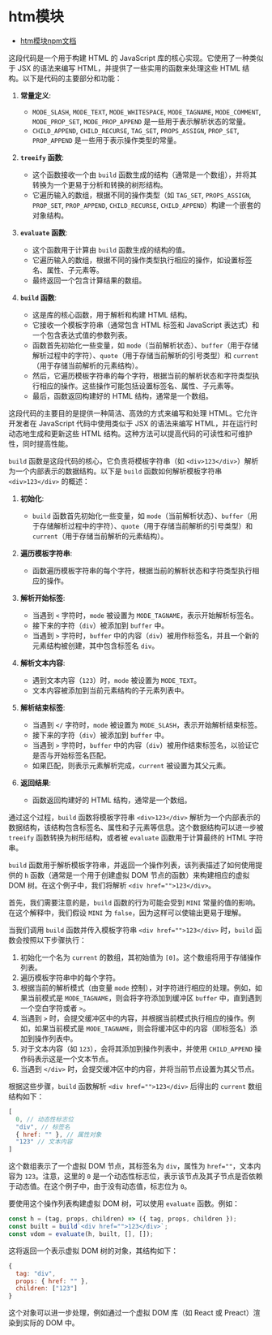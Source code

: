 # htm模块

- [htm模块npm文档](https://www.npmjs.com/package/htm)

这段代码是一个用于构建 HTML 的 JavaScript 库的核心实现。它使用了一种类似于 JSX 的语法来编写 HTML，并提供了一些实用的函数来处理这些 HTML 结构。以下是代码的主要部分和功能：

1. **常量定义**:
   - `MODE_SLASH`, `MODE_TEXT`, `MODE_WHITESPACE`, `MODE_TAGNAME`, `MODE_COMMENT`, `MODE_PROP_SET`, `MODE_PROP_APPEND` 是一些用于表示解析状态的常量。
   - `CHILD_APPEND`, `CHILD_RECURSE`, `TAG_SET`, `PROPS_ASSIGN`, `PROP_SET`, `PROP_APPEND` 是一些用于表示操作类型的常量。

2. **`treeify` 函数**:
   - 这个函数接收一个由 `build` 函数生成的结构（通常是一个数组），并将其转换为一个更易于分析和转换的树形结构。
   - 它遍历输入的数组，根据不同的操作类型（如 `TAG_SET`, `PROPS_ASSIGN`, `PROP_SET`, `PROP_APPEND`, `CHILD_RECURSE`, `CHILD_APPEND`）构建一个嵌套的对象结构。

3. **`evaluate` 函数**:
   - 这个函数用于计算由 `build` 函数生成的结构的值。
   - 它遍历输入的数组，根据不同的操作类型执行相应的操作，如设置标签名、属性、子元素等。
   - 最终返回一个包含计算结果的数组。

4. **`build` 函数**:
   - 这是库的核心函数，用于解析和构建 HTML 结构。
   - 它接收一个模板字符串（通常包含 HTML 标签和 JavaScript 表达式）和一个包含表达式值的参数列表。
   - 函数首先初始化一些变量，如 `mode`（当前解析状态）、`buffer`（用于存储解析过程中的字符）、`quote`（用于存储当前解析的引号类型）和 `current`（用于存储当前解析的元素结构）。
   - 然后，它遍历模板字符串的每个字符，根据当前的解析状态和字符类型执行相应的操作。这些操作可能包括设置标签名、属性、子元素等。
   - 最后，函数返回构建好的 HTML 结构，通常是一个数组。

这段代码的主要目的是提供一种简洁、高效的方式来编写和处理 HTML。它允许开发者在 JavaScript 代码中使用类似于 JSX 的语法来编写 HTML，并在运行时动态地生成和更新这些 HTML 结构。这种方法可以提高代码的可读性和可维护性，同时提高性能。

`build` 函数是这段代码的核心，它负责将模板字符串（如 `<div>123</div>`）解析为一个内部表示的数据结构。以下是 `build` 函数如何解析模板字符串 `<div>123</div>` 的概述：

1. **初始化**:
   - `build` 函数首先初始化一些变量，如 `mode`（当前解析状态）、`buffer`（用于存储解析过程中的字符）、`quote`（用于存储当前解析的引号类型）和 `current`（用于存储当前解析的元素结构）。

2. **遍历模板字符串**:
   - 函数遍历模板字符串的每个字符，根据当前的解析状态和字符类型执行相应的操作。

3. **解析开始标签**:
   - 当遇到 `<` 字符时，`mode` 被设置为 `MODE_TAGNAME`，表示开始解析标签名。
   - 接下来的字符（`div`）被添加到 `buffer` 中。
   - 当遇到 `>` 字符时，`buffer` 中的内容（`div`）被用作标签名，并且一个新的元素结构被创建，其中包含标签名 `div`。

4. **解析文本内容**:
   - 遇到文本内容（`123`）时，`mode` 被设置为 `MODE_TEXT`。
   - 文本内容被添加到当前元素结构的子元素列表中。

5. **解析结束标签**:
   - 当遇到 `</` 字符时，`mode` 被设置为 `MODE_SLASH`，表示开始解析结束标签。
   - 接下来的字符（`div`）被添加到 `buffer` 中。
   - 当遇到 `>` 字符时，`buffer` 中的内容（`div`）被用作结束标签名，以验证它是否与开始标签名匹配。
   - 如果匹配，则表示元素解析完成，`current` 被设置为其父元素。

6. **返回结果**:
   - 函数返回构建好的 HTML 结构，通常是一个数组。

通过这个过程，`build` 函数将模板字符串 `<div>123</div>` 解析为一个内部表示的数据结构，该结构包含标签名、属性和子元素等信息。这个数据结构可以进一步被 `treeify` 函数转换为树形结构，或者被 `evaluate` 函数用于计算最终的 HTML 字符串。



`build` 函数用于解析模板字符串，并返回一个操作列表，该列表描述了如何使用提供的 `h` 函数（通常是一个用于创建虚拟 DOM 节点的函数）来构建相应的虚拟 DOM 树。在这个例子中，我们将解析 `<div href="">123</div>`。

首先，我们需要注意的是，`build` 函数的行为可能会受到 `MINI` 常量的值的影响。在这个解释中，我们假设 `MINI` 为 `false`，因为这样可以使输出更易于理解。

当我们调用 `build` 函数并传入模板字符串 `<div href="">123</div>` 时，`build` 函数会按照以下步骤执行：

1. 初始化一个名为 `current` 的数组，其初始值为 `[0]`。这个数组将用于存储操作列表。
2. 遍历模板字符串中的每个字符。
3. 根据当前的解析模式（由变量 `mode` 控制），对字符进行相应的处理。例如，如果当前模式是 `MODE_TAGNAME`，则会将字符添加到缓冲区 `buffer` 中，直到遇到一个空白字符或者 `>`。
4. 当遇到 `>` 时，会提交缓冲区中的内容，并根据当前模式执行相应的操作。例如，如果当前模式是 `MODE_TAGNAME`，则会将缓冲区中的内容（即标签名）添加到操作列表中。
5. 对于文本内容（如 `123`），会将其添加到操作列表中，并使用 `CHILD_APPEND` 操作码表示这是一个文本节点。
6. 当遇到 `</div>` 时，会提交缓冲区中的内容，并将当前节点设置为其父节点。

根据这些步骤，`build` 函数解析 `<div href="">123</div>` 后得出的 `current` 数组结构如下：

```javascript
[
  0, // 动态性标志位
  "div", // 标签名
  { href: "" }, // 属性对象
  "123" // 文本内容
]
```

这个数组表示了一个虚拟 DOM 节点，其标签名为 `div`，属性为 `href=""`，文本内容为 `123`。注意，这里的 `0` 是一个动态性标志位，表示该节点及其子节点是否依赖于动态值。在这个例子中，由于没有动态值，标志位为 `0`。

要使用这个操作列表构建虚拟 DOM 树，可以使用 `evaluate` 函数。例如：

```javascript
const h = (tag, props, children) => ({ tag, props, children });
const built = build`<div href="">123</div>`;
const vdom = evaluate(h, built, [], []);
```

这将返回一个表示虚拟 DOM 树的对象，其结构如下：

```javascript
{
  tag: "div",
  props: { href: "" },
  children: ["123"]
}
```

这个对象可以进一步处理，例如通过一个虚拟 DOM 库（如 React 或 Preact）渲染到实际的 DOM 中。
